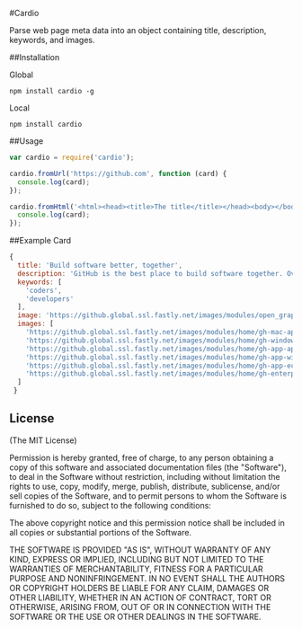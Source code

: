#Cardio

Parse web page meta data into an object containing title, description, keywords, and images.

##Installation

Global
```
npm install cardio -g
```

Local
```
npm install cardio
```

##Usage

```JavaScript
var cardio = require('cardio');

cardio.fromUrl('https://github.com', function (card) {
  console.log(card);
});

cardio.fromHtml('<html><head><title>The title</title></head><body></body></html>', function (card) {
  console.log(card);
});
```

##Example Card

```JavaScript
{
  title: 'Build software better, together',
  description: 'GitHub is the best place to build software together. Over 4 million people use GitHub to share code.',
  keywords: [
    'coders',
    'developers'
  ],
  image: 'https://github.global.ssl.fastly.net/images/modules/open_graph/github-octocat.png',
  images: [ 
    'https://github.global.ssl.fastly.net/images/modules/home/gh-mac-app.png',
    'https://github.global.ssl.fastly.net/images/modules/home/gh-windows-app.png',
    'https://github.global.ssl.fastly.net/images/modules/home/gh-app-apple.png',
    'https://github.global.ssl.fastly.net/images/modules/home/gh-app-windows.png',
    'https://github.global.ssl.fastly.net/images/modules/home/gh-app-eclipse.png',
    'https://github.global.ssl.fastly.net/images/modules/home/gh-enterprise-code.png'
  ]
 }
```

## License

(The MIT License)

Permission is hereby granted, free of charge, to any person obtaining a copy
of this software and associated documentation files (the "Software"), to deal
in the Software without restriction, including without limitation the rights
to use, copy, modify, merge, publish, distribute, sublicense, and/or sell
copies of the Software, and to permit persons to whom the Software is
furnished to do so, subject to the following conditions:

The above copyright notice and this permission notice shall be included in
all copies or substantial portions of the Software.

THE SOFTWARE IS PROVIDED "AS IS", WITHOUT WARRANTY OF ANY KIND, EXPRESS OR
IMPLIED, INCLUDING BUT NOT LIMITED TO THE WARRANTIES OF MERCHANTABILITY,
FITNESS FOR A PARTICULAR PURPOSE AND NONINFRINGEMENT. IN NO EVENT SHALL THE
AUTHORS OR COPYRIGHT HOLDERS BE LIABLE FOR ANY CLAIM, DAMAGES OR OTHER
LIABILITY, WHETHER IN AN ACTION OF CONTRACT, TORT OR OTHERWISE, ARISING FROM,
OUT OF OR IN CONNECTION WITH THE SOFTWARE OR THE USE OR OTHER DEALINGS IN
THE SOFTWARE.

